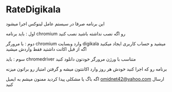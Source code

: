 # RateDigikala
این برنامه صرفا در سیستم عامل لینوکس اجرا میشود

اول : باید برنامه chromium رو اگه نصب نداشته باشید نصب کنید

دوم : با مرورگر chromium وارد وبسایت digikala میشید و حساب کاربری ایجاد میکنید
اگه از قبل اکانت داشتید فقط واردش میشید

سوم : باید chromedriver متناسب با ورژن مرورگر خودتون دانلود کنید  

برنامه رو که اجرا کنید خودش هر روز وارد اکانتتون میشه و گرفتن امتیاز رو براتون میزنه


اگه باگ یا مشکلی پیدا کردید ممنون میشم به ایمیل omidnet42@yahoo.com ارسال کنید
